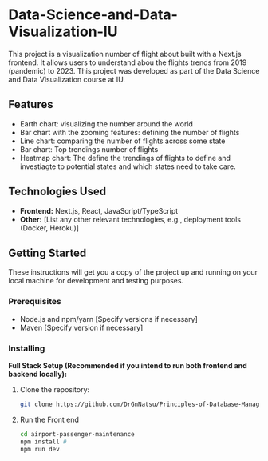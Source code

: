 # Data-Science-and-Data-Visualization-IU

This project is a visualization number of flight about built with a Next.js frontend. It allows users to understand abou the flights trends from 2019 (pandemic) to 2023. This project was developed as part of the Data Science and Data Visualization course at IU.

## Features

* Earth chart: visualizing the number around the world
* Bar chart with the zooming features: defining the number of flights
* Line chart: comparing the number of flights across some state
* Bar chart: Top trendings number of flights
* Heatmap chart: The define the trendings of flights to define and investiagte tp potential states and which states need to take care.


## Technologies Used

* **Frontend:** Next.js, React, JavaScript/TypeScript
* **Other:** [List any other relevant technologies, e.g., deployment tools (Docker, Heroku)]

## Getting Started

These instructions will get you a copy of the project up and running on your local machine for development and testing purposes.

### Prerequisites

* Node.js and npm/yarn [Specify versions if necessary]
* Maven [Specify version if necessary]


### Installing

**Full Stack Setup (Recommended if you intend to run both frontend and backend locally):**

1. Clone the repository:
   ```bash
   git clone https://github.com/DrGnNatsu/Principles-of-Database-Management-IU.git

2. Run the Front end
   ```bash
   cd airport-passenger-maintenance
   npm install #
   npm run dev

